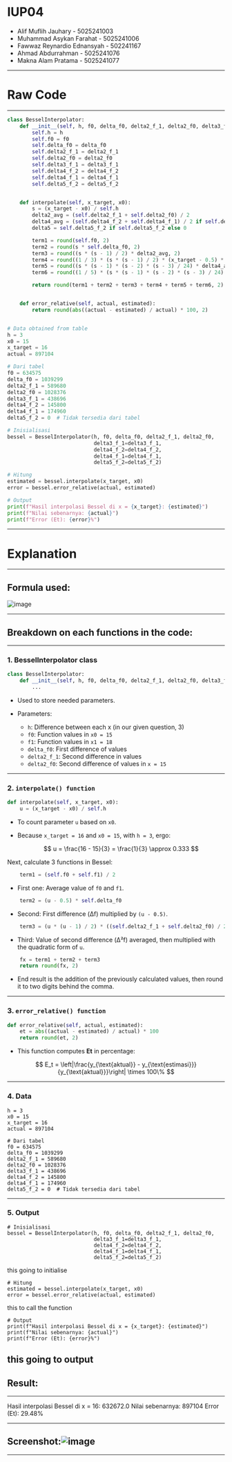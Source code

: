 # IUP04
- Alif Muflih Jauhary - 5025241003
- Muhammad Asykan Farahat - 5025241006
- Fawwaz Reynardio Ednansyah - 502241167
- Ahmad Abdurrahman - 5025241076
- Makna Alam Pratama - 5025241077
---
# Raw Code
---
``` python
class BesselInterpolator:
    def __init__(self, h, f0, delta_f0, delta2_f_1, delta2_f0, delta3_f_1=None, delta4_f_2=None, delta4_f_1=None, delta5_f_2=None):
        self.h = h
        self.f0 = f0
        self.delta_f0 = delta_f0
        self.delta2_f_1 = delta2_f_1
        self.delta2_f0 = delta2_f0
        self.delta3_f_1 = delta3_f_1
        self.delta4_f_2 = delta4_f_2
        self.delta4_f_1 = delta4_f_1
        self.delta5_f_2 = delta5_f_2


    def interpolate(self, x_target, x0):
        s = (x_target - x0) / self.h
        delta2_avg = (self.delta2_f_1 + self.delta2_f0) / 2
        delta4_avg = (self.delta4_f_2 + self.delta4_f_1) / 2 if self.delta4_f_2 and self.delta4_f_1 else 0
        delta5 = self.delta5_f_2 if self.delta5_f_2 else 0

        term1 = round(self.f0, 2)
        term2 = round(s * self.delta_f0, 2)
        term3 = round((s * (s - 1) / 2) * delta2_avg, 2)
        term4 = round((1 / 3) * (s * (s - 1) / 2) * (x_target - 0.5) * self.delta3_f_1, 2) if self.delta3_f_1 else 0
        term5 = round((s * (s - 1) * (s - 2) * (s - 3) / 24) * delta4_avg, 2)
        term6 = round((1 / 5) * (s * (s - 1) * (s - 2) * (s - 3) / 24) * (x_target - 0.5) * delta5, 2)

        return round(term1 + term2 + term3 + term4 + term5 + term6, 2)


    def error_relative(self, actual, estimated):
        return round(abs((actual - estimated) / actual) * 100, 2)


# Data obtained from table
h = 3
x0 = 15
x_target = 16
actual = 897104

# Dari tabel
f0 = 634575
delta_f0 = 1039299
delta2_f_1 = 589680
delta2_f0 = 1028376
delta3_f_1 = 438696
delta4_f_2 = 145800
delta4_f_1 = 174960
delta5_f_2 = 0  # Tidak tersedia dari tabel

# Inisialisasi
bessel = BesselInterpolator(h, f0, delta_f0, delta2_f_1, delta2_f0,
                            delta3_f_1=delta3_f_1,
                            delta4_f_2=delta4_f_2,
                            delta4_f_1=delta4_f_1,
                            delta5_f_2=delta5_f_2)

# Hitung
estimated = bessel.interpolate(x_target, x0)
error = bessel.error_relative(actual, estimated)

# Output
print(f"Hasil interpolasi Bessel di x = {x_target}: {estimated}")
print(f"Nilai sebenarnya: {actual}")
print(f"Error (Et): {error}%")

```
---
# Explanation
---
## Formula used:
![image](https://github.com/user-attachments/assets/599cdf6f-203c-4005-9f80-8a2e56468b74)

---
## Breakdown on each functions in the code:
---
### 1. **BesselInterpolator class**

```python
class BesselInterpolator:
    def __init__(self, h, f0, delta_f0, delta2_f_1, delta2_f0, delta3_f_1=None, delta4_f_2=None, delta4_f_1=None, delta5_f_2=None):
        ...
```

* Used to store needed parameters.
* Parameters:

  * `h`: Difference between each x (in our given question, 3)
  * `f0`: Function values in `x0 = 15`
  * `f1`: Function values in `x1 = 18`
  * `delta_f0`: First difference of values 
  * `delta2_f_1`: Second difference in values
  * `delta2_f0`: Second difference of values in `x = 15`

---

### 2. **`interpolate() function`**

```python
def interpolate(self, x_target, x0):
    u = (x_target - x0) / self.h
```

* To count parameter `u` based on `x0`.
* Because `x_target = 16` and `x0 = 15`, with `h = 3`, ergo:

  $$
  u = \frac{16 - 15}{3} = \frac{1}{3} \approx 0.333
  $$

Next, calculate 3 functions in Bessel:

```python
    term1 = (self.f0 + self.f1) / 2
```

* First one: Average value of `f0` and `f1`.

```python
    term2 = (u - 0.5) * self.delta_f0
```

* Second: First difference (Δf) multiplied by `(u - 0.5)`.

```python
    term3 = (u * (u - 1) / 2) * ((self.delta2_f_1 + self.delta2_f0) / 2)
```

* Third: Value of second difference (Δ²f) averaged, then multiplied with the quadratic form of `u`.

```python
    fx = term1 + term2 + term3
    return round(fx, 2)
```

* End result is the addition of the previously calculated values, then round it to two digits behind the comma.

---

### 3. **`error_relative() function`**

```python
def error_relative(self, actual, estimated):
    et = abs((actual - estimated) / actual) * 100
    return round(et, 2)
```

* This function computes **Et** in percentage:

$$
E_t = \left|\frac{y_{\text{aktual}} - y_{\text{estimasi}}}{y_{\text{aktual}}}\right| \times 100\%
$$

---

### 4. **Data**

```
h = 3
x0 = 15
x_target = 16
actual = 897104

# Dari tabel
f0 = 634575
delta_f0 = 1039299
delta2_f_1 = 589680
delta2_f0 = 1028376
delta3_f_1 = 438696
delta4_f_2 = 145800
delta4_f_1 = 174960
delta5_f_2 = 0  # Tidak tersedia dari tabel
```
---

### 5. **Output**
```
# Inisialisasi
bessel = BesselInterpolator(h, f0, delta_f0, delta2_f_1, delta2_f0,
                            delta3_f_1=delta3_f_1,
                            delta4_f_2=delta4_f_2,
                            delta4_f_1=delta4_f_1,
                            delta5_f_2=delta5_f_2)
```
this going to initialise

```
# Hitung
estimated = bessel.interpolate(x_target, x0)
error = bessel.error_relative(actual, estimated)
```
this to call the function

```
# Output
print(f"Hasil interpolasi Bessel di x = {x_target}: {estimated}")
print(f"Nilai sebenarnya: {actual}")
print(f"Error (Et): {error}%")
``` 
this going to output
---
## Result:
---
Hasil interpolasi Bessel di x = 16: 632672.0
Nilai sebenarnya: 897104
Error (Et): 29.48%

---
## Screenshot:![image](https://github.com/user-attachments/assets/c9d60b1c-a908-4d5d-b810-36687ad64109)

---

